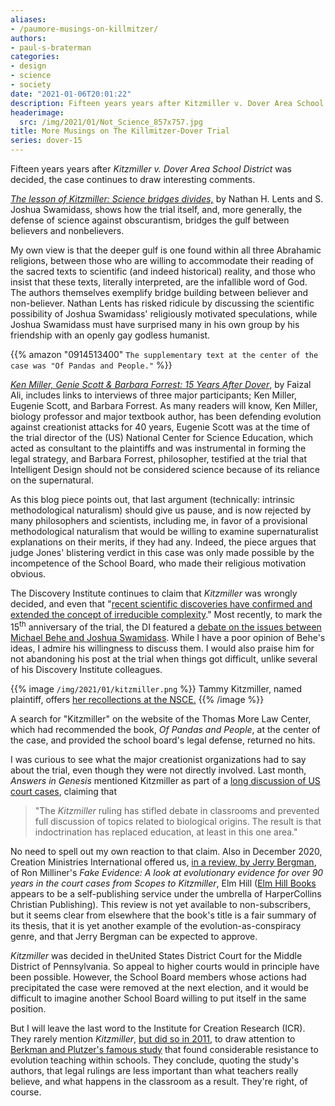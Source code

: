 ```yaml
---
aliases:
- /paumore-musings-on-killmitzer/
authors:
- paul-s-braterman
categories:
- design
- science
- society
date: "2021-01-06T20:01:22"
description: Fifteen years years after Kitzmiller v. Dover Area School District was decided, the case continues to draw interesting comments.
headerimage:
  src: /img/2021/01/Not_Science_857x757.jpg
title: More Musings on The Killmitzer-Dover Trial
series: dover-15
---
```


Fifteen years years after *Kitzmiller v. Dover Area School District* was decided, the case continues to draw interesting comments.

*[The lesson of Kitzmiller: Science bridges divides,](https://www.stltoday.com/opinion/columnists/nathan-h-lents-and-s-joshua-swamidass-the-lesson-of-kitzmiller-science-bridges-divides/article_829435cc-154f-5940-bf26-2456da663965.html,)* by Nathan H. Lents and S. Joshua Swamidass, shows how the trial itself, and, more generally, the defense of science against obscurantism, bridges the gulf between believers and nonbelievers.

My own view is that the deeper gulf is one found within all three Abrahamic religions, between those who are willing to accommodate their reading of the sacred texts to scientific (and indeed historical) reality, and those who insist that these texts, literally interpreted, are the infallible word of God. The authors themselves exemplify bridge building between believer and non-believer. Nathan Lents has risked ridicule by discussing the scientific possibility of Joshua Swamidass' religiously motivated speculations, while Joshua Swamidass must have surprised many in his own group by his friendship with an openly gay godless humanist.

{{% amazon "0914513400" `The supplementary text at the center of the case was "Of Pandas and People."` %}}

*[Ken Miller, Genie Scott & Barbara Forrest: 15 Years After Dover](https://discourse.peacefulscience.org/t/faizal-ali-thoughts-on-mike-behe-joshua-swamidass-and-dover/12761)*, by Faizal Ali, includes links to interviews of three major participants; Ken Miller, Eugenie Scott, and Barbara Forrest. As many readers will know, Ken Miller, biology professor and major textbook author, has been defending evolution against creationist attacks for 40 years, Eugenie Scott was at the time of the trial director of the (US) National Center for Science Education, which acted as consultant to the plaintiffs and was instrumental in forming the legal strategy, and Barbara Forrest, philosopher, testified at the trial that Intelligent Design should not be considered science because of its reliance on the supernatural.

As this blog piece points out, that last argument (technically: intrinsic methodological naturalism) should give us pause, and is now rejected by many philosophers and scientists, including me, in favor of a provisional methodological naturalism that would be willing to examine supernaturalist explanations on their merits, if they had any. Indeed, the piece argues that judge Jones' blistering verdict in this case was only made possible by the incompetence of the School Board, who made their religious motivation obvious.

The Discovery Institute continues to claim that *Kitzmiller* was wrongly decided, and even that "[recent scientific discoveries have confirmed and extended the concept of irreducible complexity](https://www.discovery.org/2019/01/revolutionary-michael-behes-intelligent-design-documentary-is-now-free-online/)." Most recently, to mark the 15<sup>th</sup> anniversary of the trial, the DI featured a [debate on the issues between Michael Behe and Joshua Swamidass](https://www.discovery.org/v/the-kitzmiller-v-dover-trial-and-intelligent-design-fifteen-years-on/). While I have a poor opinion of Behe's ideas, I admire his willingness to discuss them. I would also praise him for not abandoning his post at the trial when things got difficult, unlike several of his Discovery Institute colleagues.

{{% image `/img/2021/01/kitzmiller.png` %}}
Tammy Kitzmiller, named plaintiff, offers [her recollections at the NSCE.](https://ncse.ngo/remembering-kitzmiller-v-dover)
{{% /image %}}

A search for "Kitzmiller" on the website of the Thomas More Law Center, which had recommended the book, *Of Pandas and People*, at the center of the case, and provided the school board's legal defense, returned no hits.

I was curious to see what the major creationist organizations had to say about the trial, even though they were not directly involved. Last month, *Answers in Genesis* mentioned Kitzmiller as part of a [long discussion of US court cases](https://answersingenesis.org/evolution/evolution-supreme-court/), claiming that

> "The *Kitzmiller* ruling has stifled debate in classrooms and prevented full discussion of topics related to biological origins. The result is that indoctrination has replaced education, at least in this one area."

No need to spell out my own reaction to that claim. Also in December 2020, Creation Ministries International offered us, [in a review, by Jerry Bergman](https://creation.com/journal-of-creation-343), of Ron Milliner's *Fake Evidence: A look at evolutionary evidence for over 90 years in the court cases from Scopes to Kitzmiller*, Elm Hill ([Elm Hill Books](https://elmhillbooks.com/aboutelmhillselfpublishing) appears to be a self-publishing service under the umbrella of HarperCollins Christian Publishing). This review is not yet available to non-subscribers, but it seems clear from elsewhere that the book's title is a fair summary of its thesis, that it is yet another example of the evolution-as-conspiracy genre, and that Jerry Bergman can be expected to approve.

*Kitzmiller* was decided in theUnited States District Court for the Middle District of Pennsylvania. So appeal to higher courts would in principle have been possible. However, the School Board members whose actions had precipitated the case were removed at the next election, and it would be difficult to imagine another School Board willing to put itself in the same position.

But I will leave the last word to the Institute for Creation Research (ICR). They rarely mention *Kitzmiller*, [but did so in 2011](https://www.icr.org/article/survey-results-evolution-weak-public), to draw attention to [Berkman and Plutzer's famous study](https://science.sciencemag.org/content/331/6016/404) that found considerable resistance to evolution teaching within schools. They conclude, quoting the study's authors, that legal rulings are less important than what teachers really believe, and what happens in the classroom as a result. They're right, of course.
